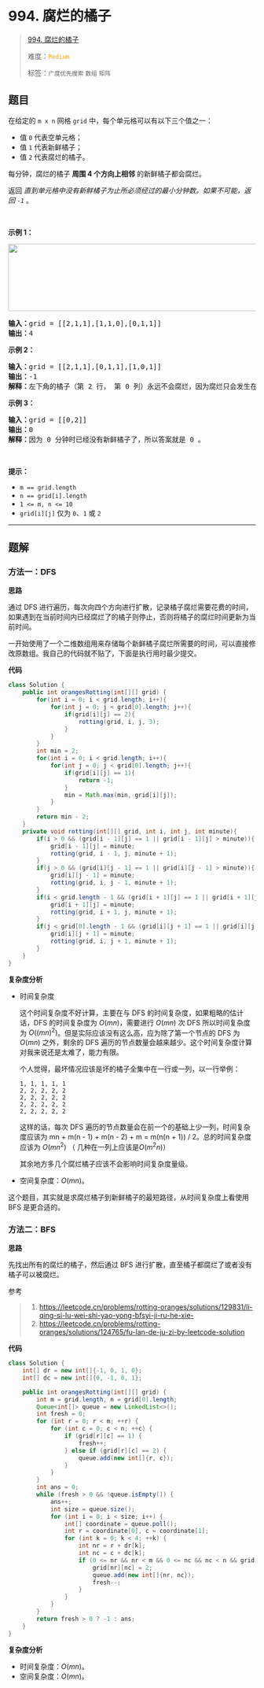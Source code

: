 # 994. 腐烂的橘子

> [994. 腐烂的橘子](https://leetcode.cn/problems/rotting-oranges/)
>
> 难度：<font color=orange>`Medium`</font>
>
> 标签：`广度优先搜索` `数组` `矩阵`

## 题目

<p>在给定的&nbsp;<code>m x n</code>&nbsp;网格<meta charset="UTF-8" />&nbsp;<code>grid</code>&nbsp;中，每个单元格可以有以下三个值之一：</p>

<ul>
	<li>值&nbsp;<code>0</code>&nbsp;代表空单元格；</li>
	<li>值&nbsp;<code>1</code>&nbsp;代表新鲜橘子；</li>
	<li>值&nbsp;<code>2</code>&nbsp;代表腐烂的橘子。</li>
</ul>

<p>每分钟，腐烂的橘子&nbsp;<strong>周围&nbsp;4 个方向上相邻</strong> 的新鲜橘子都会腐烂。</p>

<p>返回 <em>直到单元格中没有新鲜橘子为止所必须经过的最小分钟数。如果不可能，返回&nbsp;<code>-1</code></em>&nbsp;。</p>

<p>&nbsp;</p>

<p><strong>示例 1：</strong></p>

<p><strong><img alt="" src="https://assets.leetcode-cn.com/aliyun-lc-upload/uploads/2019/02/16/oranges.png" style="height: 137px; width: 650px;" /></strong></p>

<pre>
<strong>输入：</strong>grid = [[2,1,1],[1,1,0],[0,1,1]]
<strong>输出：</strong>4
</pre>

<p><strong>示例 2：</strong></p>

<pre>
<strong>输入：</strong>grid = [[2,1,1],[0,1,1],[1,0,1]]
<strong>输出：</strong>-1
<strong>解释：</strong>左下角的橘子（第 2 行， 第 0 列）永远不会腐烂，因为腐烂只会发生在 4 个方向上。
</pre>

<p><strong>示例 3：</strong></p>

<pre>
<strong>输入：</strong>grid = [[0,2]]
<strong>输出：</strong>0
<strong>解释：</strong>因为 0 分钟时已经没有新鲜橘子了，所以答案就是 0 。
</pre>

<p>&nbsp;</p>

<p><strong>提示：</strong></p>

<ul>
	<li><code>m == grid.length</code></li>
	<li><code>n == grid[i].length</code></li>
	<li><code>1 &lt;= m, n &lt;= 10</code></li>
	<li><code>grid[i][j]</code> 仅为&nbsp;<code>0</code>、<code>1</code>&nbsp;或&nbsp;<code>2</code></li>
</ul>


--------------------

## 题解

### 方法一：DFS

**思路**

通过 DFS 进行遍历，每次向四个方向进行扩散，记录橘子腐烂需要花费的时间，如果遇到在当前时间内已经腐烂了的橘子则停止，否则将橘子的腐烂时间更新为当前时间。

一开始使用了一个二维数组用来存储每个新鲜橘子腐烂所需要的时间，可以直接修改原数组。我自己的代码就不贴了，下面是执行用时最少提交。

**代码**

```java
class Solution {
    public int orangesRotting(int[][] grid) {
        for(int i = 0; i < grid.length; i++){
            for(int j = 0; j < grid[0].length; j++){
                if(grid[i][j] == 2){
                    rotting(grid, i, j, 3);
                }
            }
        }
        int min = 2;
        for(int i = 0; i < grid.length; i++){
            for(int j = 0; j < grid[0].length; j++){
                if(grid[i][j] == 1){
                    return -1;
                }
                min = Math.max(min, grid[i][j]);
            }
        }
        return min - 2;
    }
    private void rotting(int[][] grid, int i, int j, int minute){
        if(i > 0 && (grid[i - 1][j] == 1 || grid[i - 1][j] > minute)){
            grid[i - 1][j] = minute;
            rotting(grid, i - 1, j, minute + 1);
        }
        if(j > 0 && (grid[i][j - 1] == 1 || grid[i][j - 1] > minute)){
            grid[i][j - 1] = minute;
            rotting(grid, i, j - 1, minute + 1);
        }
        if(i < grid.length - 1 && (grid[i + 1][j] == 1 || grid[i + 1][j] > minute)){
            grid[i + 1][j] = minute;
            rotting(grid, i + 1, j, minute + 1);
        }
        if(j < grid[0].length - 1 && (grid[i][j + 1] == 1 || grid[i][j + 1] > minute)){
            grid[i][j + 1] = minute;
            rotting(grid, i, j + 1, minute + 1);
        }
    }
}
```

**复杂度分析**

- 时间复杂度

  这个时间复杂度不好计算，主要在与 DFS 的时间复杂度，如果粗略的估计话，DFS 的时间复杂度为 $O(mn)$，需要进行 $O(mn)$ 次 DFS 所以时间复杂度为 $O((mn)^2)$。但是实际应该没有这么高，应为除了第一个节点的 DFS 为 $O(mn)$ 之外，剩余的 DFS 遍历的节点数量会越来越少。这个时间复杂度计算对我来说还是太难了，能力有限。

  个人觉得，最坏情况应该是坏的橘子全集中在一行或一列，以一行举例：

  ```
  1, 1, 1, 1, 1
  2, 2, 2, 2, 2
  2, 2, 2, 2, 2
  2, 2, 2, 2, 2
  2, 2, 2, 2, 2
  ```
  
  这样的话，每次 DFS 遍历的节点数量会在前一个的基础上少一列，时间复杂度应该为 mn + m(n - 1) + m(n - 2) + m = m(n(n + 1)) / 2。总的时间复杂度应该为 $O(mn^2)$ （ 几种在一列上应该是$O(m^2n)$​）

  其余地方多几个腐烂橘子应该不会影响时间复杂度量级。
  
- 空间复杂度：$O(mn)$​​。

这个题目，其实就是求腐烂橘子到新鲜橘子的最短路径，从时间复杂度上看使用 BFS 是更合适的。

### 方法二：BFS

**思路**

先找出所有的腐烂的橘子，然后通过 BFS 进行扩散，直至橘子都腐烂了或者没有橘子可以被腐烂。

参考

> 1. https://leetcode.cn/problems/rotting-oranges/solutions/129831/li-qing-si-lu-wei-shi-yao-yong-bfsyi-ji-ru-he-xie-
> 2. https://leetcode.cn/problems/rotting-oranges/solutions/124765/fu-lan-de-ju-zi-by-leetcode-solution

**代码**

```java
class Solution {
    int[] dr = new int[]{-1, 0, 1, 0};
    int[] dc = new int[]{0, -1, 0, 1};

    public int orangesRotting(int[][] grid) {
        int m = grid.length, n = grid[0].length;
        Queue<int[]> queue = new LinkedList<>();
        int fresh = 0;
        for (int r = 0; r < m; ++r) {
            for (int c = 0; c < n; ++c) {
                if (grid[r][c] == 1) {
                    fresh++;
                } else if (grid[r][c] == 2) {
                    queue.add(new int[]{r, c});
                }
            }
        }
        int ans = 0;
        while (fresh > 0 && !queue.isEmpty()) {
            ans++;
            int size = queue.size();
            for (int i = 0; i < size; i++) {
                int[] coordinate = queue.poll();
                int r = coordinate[0], c = coordinate[1];
                for (int k = 0; k < 4; ++k) {
                    int nr = r + dr[k];
                    int nc = c + dc[k];
                    if (0 <= nr && nr < m && 0 <= nc && nc < n && grid[nr][nc] == 1) {
                        grid[nr][nc] = 2;
                        queue.add(new int[]{nr, nc});
                        fresh--;
                    }
                }
            }
        }
        return fresh > 0 ? -1 : ans;
    }
}
```

**复杂度分析**

- 时间复杂度：$O(mn)$。
- 空间复杂度：$O(mn)$​。
